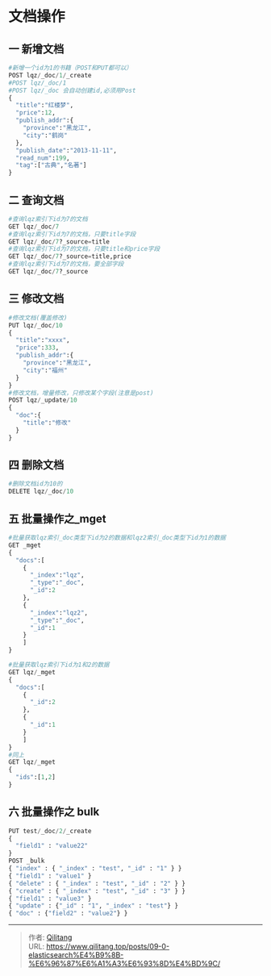 # 文档操作


## 一 新增文档

```python
#新增一个id为1的书籍（POST和PUT都可以）
POST lqz/_doc/1/_create
#POST lqz/_doc/1
#POST lqz/_doc 会自动创建id,必须用Post
{
  "title":"红楼梦",
  "price":12,
  "publish_addr":{
    "province":"黑龙江",
    "city":"鹤岗"
  },
  "publish_date":"2013-11-11",
  "read_num":199,
  "tag":["古典","名著"]
}
```

## 二 查询文档

```python
#查询lqz索引下id为7的文档
GET lqz/_doc/7
#查询lqz索引下id为7的文档，只要title字段
GET lqz/_doc/7?_source=title
#查询lqz索引下id为7的文档，只要title和price字段
GET lqz/_doc/7?_source=title,price
#查询lqz索引下id为7的文档，要全部字段
GET lqz/_doc/7?_source
```

## 三 修改文档

```python
#修改文档(覆盖修改)
PUT lqz/_doc/10
{
  "title":"xxxx",
  "price":333,
  "publish_addr":{
    "province":"黑龙江",
    "city":"福州"
  }
}
#修改文档，增量修改，只修改某个字段(注意是post)
POST lqz/_update/10
{
  "doc":{
    "title":"修改"
  }
}
```

## 四 删除文档

```python
#删除文档id为10的
DELETE lqz/_doc/10
```

## 五 批量操作之_mget

```python
#批量获取lqz索引_doc类型下id为2的数据和lqz2索引_doc类型下id为1的数据
GET _mget
{
  "docs":[
    {
      "_index":"lqz",
      "_type":"_doc",
      "_id":2
    },
    {
      "_index":"lqz2",
      "_type":"_doc",
      "_id":1
    }
    ]
}

#批量获取lqz索引下id为1和2的数据
GET lqz/_mget
{
  "docs":[
    {
      "_id":2
    },
    {
      "_id":1
    }
    ]
}
#同上
GET lqz/_mget
{
  "ids":[1,2]
}
```

## 六 批量操作之 bulk

```python
PUT test/_doc/2/_create
{
  "field1" : "value22"
}
POST _bulk
{ "index" : { "_index" : "test", "_id" : "1" } }
{ "field1" : "value1" }
{ "delete" : { "_index" : "test", "_id" : "2" } }
{ "create" : { "_index" : "test", "_id" : "3" } }
{ "field1" : "value3" }
{ "update" : {"_id" : "1", "_index" : "test"} }
{ "doc" : {"field2" : "value2"} }
```


---

> 作者: [Qilitang](https://github.com/qilitang)  
> URL: https://www.qilitang.top/posts/09-0-elasticsearch%E4%B9%8B-%E6%96%87%E6%A1%A3%E6%93%8D%E4%BD%9C/  

